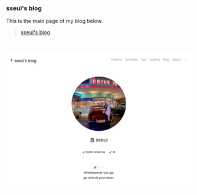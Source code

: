 ### sseul's blog

This is the main page of my blog below.

> [sseul's blog](https://seul1230.github.io/)

<br/>

![](assets/img/main_page.png)
